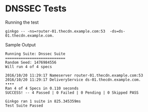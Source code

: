 <!--
    Licensed to the Apache Software Foundation (ASF) under one
    or more contributor license agreements.  See the NOTICE file
    distributed with this work for additional information
    regarding copyright ownership.  The ASF licenses this file
    to you under the Apache License, Version 2.0 (the
    "License"); you may not use this file except in compliance
    with the License.  You may obtain a copy of the License at

      http://www.apache.org/licenses/LICENSE-2.0

    Unless required by applicable law or agreed to in writing,
    software distributed under the License is distributed on an
    "AS IS" BASIS, WITHOUT WARRANTIES OR CONDITIONS OF ANY
    KIND, either express or implied.  See the License for the
    specific language governing permissions and limitations
    under the License.
-->

DNSSEC Tests
============

Running the test

`ginkgo -- -ns=router-01.thecdn.example.com:53  -ds=ds-01.thecdn.example.com.`

Sample Output
```
Running Suite: Dnssec Suite
===========================
Random Seed: 1476984556
Will run 4 of 4 specs

2016/10/20 11:29:17 Nameserver router-01.thecdn.example.com:53
2016/10/20 11:29:17 DeliveryService ds-01.thecdn.example.com.
••••
Ran 4 of 4 Specs in 0.110 seconds
SUCCESS! -- 4 Passed | 0 Failed | 0 Pending | 0 Skipped PASS

Ginkgo ran 1 suite in 825.345359ms
Test Suite Passed
```